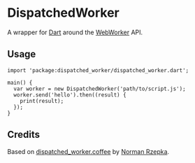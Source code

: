 # DispatchedWorker

A wrapper for [Dart][] around the [WebWorker][] API.

## Usage

    import 'package:dispatched_worker/dispatched_worker.dart';
    
    main() {
      var worker = new DispatchedWorker('path/to/script.js');
      worker.send('hello').then((result) {
        print(result);
      }); 
    }
    
## Credits

Based on [dispatched_worker.coffee][orig] by [Norman Rzepka](https://github.com/normanrz).

[Dart]: https://www.dartlang.org/
[WebWorker]: https://api.dartlang.org/apidocs/channels/stable/dartdoc-viewer/dart:html.Worker
[orig]: https://gist.github.com/normanrz/4136597#file-dispatched_worker-coffee
